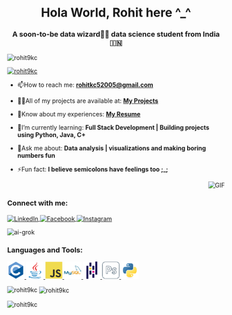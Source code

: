 <h1 align="center">Hola World, Rohit here ^_^</h1>
<h3 align="center">A soon-to-be data wizard🧙‍♂️ data science student from India 🇮🇳</h3>

<p align="left"> <img src="https://komarev.com/ghpvc/?username=rohit9kc&label=Profile%20views&color=0e75b6&style=flat" alt="rohit9kc" /> </p>

<p align="left"> <a href="https://github.com/ryo-ma/github-profile-trophy"><img src="https://github-profile-trophy.vercel.app/?username=rohit9kc" alt="rohit9kc" /></a> </p>

- 📫How to reach me: **rohitkc52005@gmail.com**

- 👨‍💻All of my projects are available at: [**My Projects**](https://github.com/rohit9kc?tab=repositories)
  
- 📄Know about my experiences: [**My Resume**](https://drive.google.com/file/d/1uZ37lbaEma5tnzm89WXjSSSzV99uQzU1/view?usp=sharing)

- 🌱I’m currently learning: **Full Stack Development | Building projects using Python, Java, C+**

- 💬Ask me about: **Data analysis | visualizations and making boring numbers fun**

- ⚡Fun fact: **I believe semicolons have feelings too ;_;**


<p align="right">
  <img src="https://raw.githubusercontent.com/rohit9kc/rohit9kc/main/spyxfamily-spy-x-family.gif" width="150" alt="GIF" />
</p>



<h3 align="left">Connect with me:</h3>
<p align="left">
  <a href="https://www.linkedin.com/in/rohit-kumar-chaudhary-8b0874268/" target="blank">
    <img align="center" src="https://raw.githubusercontent.com/rahuldkjain/github-profile-readme-generator/master/src/images/icons/Social/linked-in-alt.svg" alt="LinkedIn" height="30" width="40" />
  </a>
  <a href="https://www.facebook.com/share/18nt9A1KX9/" target="blank">
    <img align="center" src="https://raw.githubusercontent.com/rahuldkjain/github-profile-readme-generator/master/src/images/icons/Social/facebook.svg" alt="Facebook" height="30" width="40" />
  </a>
  <a href="https://www.instagram.com/rohit_kc._?igsh=bnB0Z201bTM3Nmxz" target="blank">
    <img align="center" src="https://raw.githubusercontent.com/rahuldkjain/github-profile-readme-generator/master/src/images/icons/Social/instagram.svg" alt="Instagram" height="30" width="40" />
  </a>
</p>


![ai-grok](https://github.com/user-attachments/assets/676973d0-0875-4ca0-b733-75a8b7baff9f)


<h3 align="left">Languages and Tools:</h3>
<p align="left">
  <a href="https://www.cprogramming.com/" target="_blank" rel="noreferrer">
    <img src="https://raw.githubusercontent.com/devicons/devicon/master/icons/c/c-original.svg" alt="c" width="40" height="40"/>
  </a>
  <a href="https://www.java.com" target="_blank" rel="noreferrer">
    <img src="https://raw.githubusercontent.com/devicons/devicon/master/icons/java/java-original.svg" alt="java" width="40" height="40"/>
  </a>
  <a href="https://developer.mozilla.org/en-US/docs/Web/JavaScript" target="_blank" rel="noreferrer">
    <img src="https://raw.githubusercontent.com/devicons/devicon/master/icons/javascript/javascript-original.svg" alt="javascript" width="40" height="40"/>
  </a>
  <a href="https://www.mysql.com/" target="_blank" rel="noreferrer">
    <img src="https://raw.githubusercontent.com/devicons/devicon/master/icons/mysql/mysql-original-wordmark.svg" alt="mysql" width="40" height="40"/>
  </a>
  <a href="https://pandas.pydata.org/" target="_blank" rel="noreferrer">
    <img src="https://raw.githubusercontent.com/devicons/devicon/2ae2a900d2f041da66e950e4d48052658d850630/icons/pandas/pandas-original.svg" alt="pandas" width="40" height="40"/>
  </a>
  <a href="https://www.photoshop.com/en" target="_blank" rel="noreferrer">
    <img src="https://raw.githubusercontent.com/devicons/devicon/master/icons/photoshop/photoshop-line.svg" alt="photoshop" width="40" height="40"/>
  </a>
  <a href="https://www.python.org" target="_blank" rel="noreferrer">
    <img src="https://raw.githubusercontent.com/devicons/devicon/master/icons/python/python-original.svg" alt="python" width="40" height="40"/>
  </a>
</p>

<p><img align="left" src="https://github-readme-stats.vercel.app/api/top-langs?username=rohit9kc&show_icons=true&locale=en&layout=compact" alt="rohit9kc" /></p>

<p>&nbsp;<img align="center" src="https://github-readme-stats.vercel.app/api?username=rohit9kc&show_icons=true&locale=en" alt="rohit9kc" /></p>

<p><img align="center" src="https://github-readme-streak-stats.herokuapp.com/?user=rohit9kc&" alt="rohit9kc" /></p>







